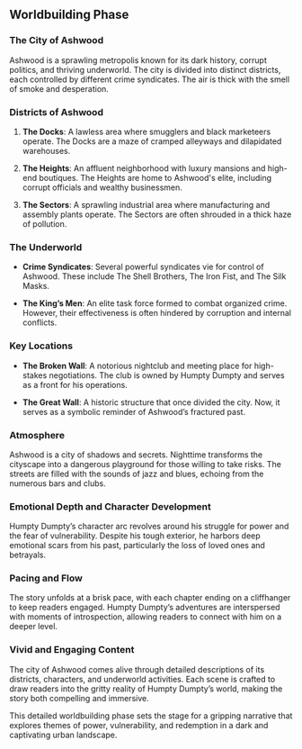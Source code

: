   

## Worldbuilding Phase 

### The City of Ashwood 

Ashwood is a sprawling metropolis known for its dark history, corrupt politics, and thriving underworld. The city is divided into distinct districts, each controlled by different crime syndicates. The air is thick with the smell of smoke and desperation.

### Districts of Ashwood 

1. **The Docks**: A lawless area where smugglers and black marketeers operate. The Docks are a maze of cramped alleyways and dilapidated warehouses.

2. **The Heights**: An affluent neighborhood with luxury mansions and high-end boutiques. The Heights are home to Ashwood's elite, including corrupt officials and wealthy businessmen.

3. **The Sectors**: A sprawling industrial area where manufacturing and assembly plants operate. The Sectors are often shrouded in a thick haze of pollution.

### The Underworld 

- **Crime Syndicates**: Several powerful syndicates vie for control of Ashwood. These include The Shell Brothers, The Iron Fist, and The Silk Masks.

- **The King’s Men**: An elite task force formed to combat organized crime. However, their effectiveness is often hindered by corruption and internal conflicts.

### Key Locations 

- **The Broken Wall**: A notorious nightclub and meeting place for high-stakes negotiations. The club is owned by Humpty Dumpty and serves as a front for his operations.

- **The Great Wall**: A historic structure that once divided the city. Now, it serves as a symbolic reminder of Ashwood’s fractured past.

### Atmosphere 

Ashwood is a city of shadows and secrets. Nighttime transforms the cityscape into a dangerous playground for those willing to take risks. The streets are filled with the sounds of jazz and blues, echoing from the numerous bars and clubs.

### Emotional Depth and Character Development 

Humpty Dumpty’s character arc revolves around his struggle for power and the fear of vulnerability. Despite his tough exterior, he harbors deep emotional scars from his past, particularly the loss of loved ones and betrayals.

### Pacing and Flow 

The story unfolds at a brisk pace, with each chapter ending on a cliffhanger to keep readers engaged. Humpty Dumpty’s adventures are interspersed with moments of introspection, allowing readers to connect with him on a deeper level.

### Vivid and Engaging Content 

The city of Ashwood comes alive through detailed descriptions of its districts, characters, and underworld activities. Each scene is crafted to draw readers into the gritty reality of Humpty Dumpty’s world, making the story both compelling and immersive.

This detailed worldbuilding phase sets the stage for a gripping narrative that explores themes of power, vulnerability, and redemption in a dark and captivating urban landscape.